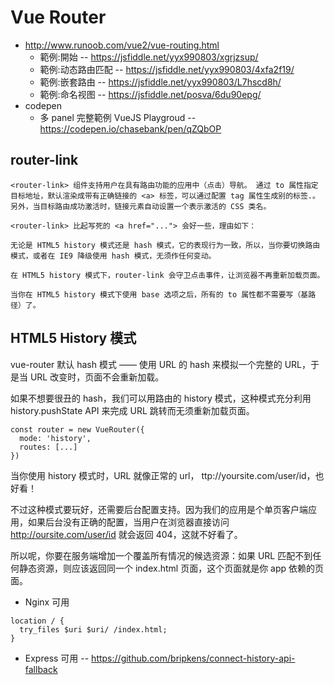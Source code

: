 # Vue Router

* http://www.runoob.com/vue2/vue-routing.html
  * 範例:開始 -- https://jsfiddle.net/yyx990803/xgrjzsup/
  * 範例:动态路由匹配 -- https://jsfiddle.net/yyx990803/4xfa2f19/
  * 範例:嵌套路由 -- https://jsfiddle.net/yyx990803/L7hscd8h/
  * 範例:命名视图 -- https://jsfiddle.net/posva/6du90epg/
* codepen 
  * 多 panel 完整範例 VueJS Playgroud -- https://codepen.io/chasebank/pen/qZQbOP

## router-link

```
<router-link> 组件支持用户在具有路由功能的应用中（点击）导航。 通过 to 属性指定目标地址，默认渲染成带有正确链接的 <a> 标签，可以通过配置 tag 属性生成别的标签.。另外，当目标路由成功激活时，链接元素自动设置一个表示激活的 CSS 类名。

<router-link> 比起写死的 <a href="..."> 会好一些，理由如下：

无论是 HTML5 history 模式还是 hash 模式，它的表现行为一致，所以，当你要切换路由模式，或者在 IE9 降级使用 hash 模式，无须作任何变动。

在 HTML5 history 模式下，router-link 会守卫点击事件，让浏览器不再重新加载页面。

当你在 HTML5 history 模式下使用 base 选项之后，所有的 to 属性都不需要写（基路径）了。
```

## HTML5 History 模式

vue-router 默认 hash 模式 —— 使用 URL 的 hash 来模拟一个完整的 URL，于是当 URL 改变时，页面不会重新加载。

如果不想要很丑的 hash，我们可以用路由的 history 模式，这种模式充分利用 history.pushState API 来完成 URL 跳转而无须重新加载页面。

```
const router = new VueRouter({
  mode: 'history',
  routes: [...]
})
```

当你使用 history 模式时，URL 就像正常的 url， ttp://yoursite.com/user/id，也好看！

不过这种模式要玩好，还需要后台配置支持。因为我们的应用是个单页客户端应用，如果后台没有正确的配置，当用户在浏览器直接访问 http://oursite.com/user/id 就会返回 404，这就不好看了。

所以呢，你要在服务端增加一个覆盖所有情况的候选资源：如果 URL 匹配不到任何静态资源，则应该返回同一个 index.html 页面，这个页面就是你 app 依赖的页面。

* Nginx 可用 

```
location / {
  try_files $uri $uri/ /index.html;
}
```

* Express 可用 -- https://github.com/bripkens/connect-history-api-fallback